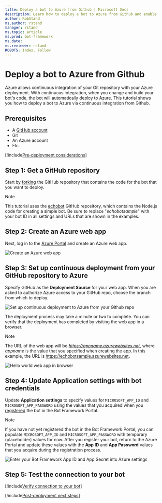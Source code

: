 ```yaml
---
title: Deploy a bot to Azure from Github | Microsoft Docs
description: Learn how to deploy a bot to Azure from Github and enable continuous integration.
author: RobStand
ms.author: rstand
manager: rstand
ms.topic: article
ms.prod: bot-framework
ms.date:
ms.reviewer: rstand
ROBOTS: Index, Follow
---
```

# Deploy a bot to Azure from Github

Azure allows continuous integration of your Git repository with your Azure deployment.
With continuous integration, when you change and build your bot's code, the bot will automatically deploy to Azure.
This tutorial shows you how to deploy a bot to Azure via continuous integration from Github.

## Prerequisites
- A <a href="http://github.com/" target="_blank">GitHub account</a>
- Git
- An Azure account
- Etc.

[!include[Pre-deployment considerations](~/includes/snippet-deploy-considerations.md)]

## Step 1: Get a GitHub repository

Start by <a href="https://help.github.com/articles/fork-a-repo/" target="_blank">forking</a> the GitHub repository that contains the code for the bot that you want to deploy. 

> [!NOTE]
> This tutorial uses the <a href="https://github.com/fuselabs/echobot" target="_blank">echobot</a> GitHub repository, which contains the Node.js code for creating a simple bot. Be sure to replace "*echobotsample*" with your bot ID in all settings and URLs that are shown in the examples.

## Step 2: Create an Azure web app

Next, log in to the <a href="http://portal.azure.com/" target="_blank">Azure Portal</a> and create an Azure web app.

![Create an Azure web app](~/media/azure-create-webapp.png)

## Step 3: Set up continuous deployment from your GitHub repository to Azure

Specify GitHub as the **Deployment Source** for your web app.
When you are asked to authorize Azure access to your GitHub repo, choose the branch from which to deploy.

![Set up continuous deployment to Azure from your Github repo](~/media/azure-deployment.png)

The deployment process may take a minute or two to complete.
You can verify that the deployment has completed by visiting the web app in a browser.

> [!NOTE]
> The URL of the web app will be *https://appname.azurewebsites.net*, where *appname* is the value that you specified when creating the app.
> In this example, the URL is <a href="http://echobotsample.azurewebsites.net" target="_blank">https://echobotsample.azurewebsites.net</a>.

![Hello world web app in browser](~/media/azure-browse.png)

## Step 4: Update Application settings with bot credentials

Update **Application settings** to specify values for `MICROSOFT_APP_ID` and `MICROSOFT_APP_PASSWORD` using the
values that you acquired when you [registered](~/portal-register-bot.md) the bot in the Bot Framework Portal.

> [!NOTE]
> If you have not yet registered the bot in the Bot Framework Portal, you can populate `MICROSOFT_APP_ID` and `MICROSOFT_APP_PASSWORD`
> with temporary (placeholder) values for now.
> After you register your bot, return to the Azure Portal and update these values with the **App ID** and **App Password** values that you acquire during the registration process.

![Enter your Bot Framework App ID and App Secret into Azure settings](~/media/azure-secrets.png)

## Step 5: Test the connection to your bot

[!include[Verify connection to your bot](~/includes/snippet-verify-deployment-using-emulator.md)]

[!include[Post-deployment next steps](~/includes/snippet-deploy-next-steps.md)]